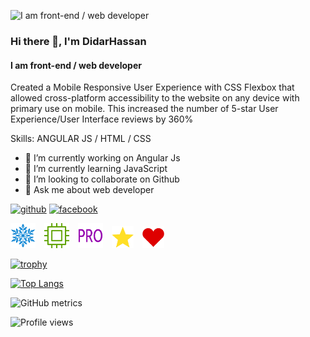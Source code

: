 ![I am front-end / web developer](https://scontent.fjsr8-1.fna.fbcdn.net/v/t1.6435-9/84056973_632912687453063_7736694649514885120_n.jpg?stp=dst-jpg_s526x395&_nc_cat=108&ccb=1-5&_nc_sid=174925&_nc_ohc=SHoQqBrZ96cAX-vQ0tM&_nc_ht=scontent.fjsr8-1.fna&oh=00_AT_P72AmBGCQH5iOrCBNg4tav1ISEPzP-jbVSlGia39p7A&oe=62681E7A)

### Hi there 👋, I'm DidarHassan
#### I am front-end / web developer

Created a Mobile Responsive User Experience with CSS Flexbox that allowed cross-platform accessibility to the website on any device with primary use on mobile. This increased the number of 5-star User Experience/User Interface reviews by 360%


Skills: ANGULAR JS / HTML / CSS

- 🔭 I’m currently working on Angular Js 
- 🌱 I’m currently learning JavaScript 
- 👯 I’m looking to collaborate on Github 
- 💬 Ask me about web developer 


[<img src='https://cdn.jsdelivr.net/npm/simple-icons@3.0.1/icons/github.svg' alt='github' height='40'>](https://github.com/https://github.com/DidarHassan)  [<img src='https://cdn.jsdelivr.net/npm/simple-icons@3.0.1/icons/facebook.svg' alt='facebook' height='40'>](https://www.facebook.com/https://www.facebook.com/profile.php?id=100022030124857)  

<a href='https://archiveprogram.github.com/'><img src='https://raw.githubusercontent.com/acervenky/animated-github-badges/master/assets/acbadge.gif' width='40' height='40'></a> <a href='https://docs.github.com/en/developers'><img src='https://raw.githubusercontent.com/acervenky/animated-github-badges/master/assets/devbadge.gif' width='40' height='40'></a> <a href='https://github.com/pricing'><img src='https://raw.githubusercontent.com/acervenky/animated-github-badges/master/assets/pro.gif' width='40' height='40'></a> <a href='https://stars.github.com/'><img src='https://raw.githubusercontent.com/acervenky/animated-github-badges/master/assets/starbadge.gif' width='35' height='35'></a> <a href='https://docs.github.com/en/github/supporting-the-open-source-community-with-github-sponsors'><img src='https://raw.githubusercontent.com/acervenky/animated-github-badges/master/assets/sponsorbadge.gif' width='35' height='35'></a> 

[![trophy](https://github-profile-trophy.vercel.app/?username=https://github.com/DidarHassan/DidarHassan)](https://github.com/ryo-ma/github-profile-trophy)

[![Top Langs](https://github-readme-stats.vercel.app/api/top-langs/?username=https://github.com/DidarHassan)](https://github.com/anuraghazra/github-readme-stats)

![GitHub metrics](https://metrics.lecoq.io/https://github.com/DidarHassan)  

![Profile views](https://gpvc.arturio.dev/https://github.com/DidarHassan)  
